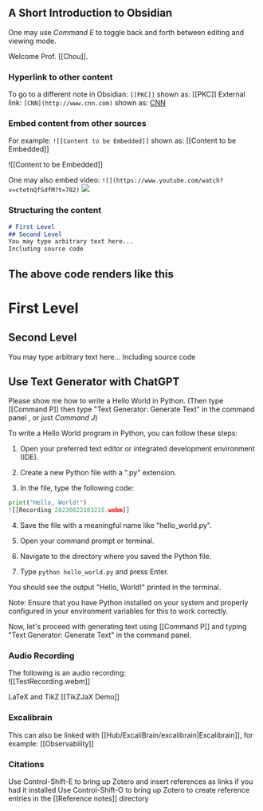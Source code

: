 
## A Short Introduction to Obsidian

One may use _Command E_ to toggle back and forth between editing and viewing mode.


Welcome Prof. [[Chou]]. 
### Hyperlink to other content
To go to a different note in Obsidian: `[[PKC]]` shown as: [[PKC]]
External link: `[CNN](http://www.cnn.com)` shown as: [CNN](http://www.cnn.com)

### Embed content from other sources

For example: `![[Content to be Embedded]]` shown as: [[Content to be Embedded]]

![[Content to be Embedded]]

One may also embed video: `![](https://www.youtube.com/watch?v=ctetnQfSdfM?t=782)` 
![](https://www.youtube.com/watch?v=ctetnQfSdfM?t=782)

### Structuring the content
```md
# First Level
## Second Level
You may type arbitrary text here...
Including source code
```

## The above code renders like this
# First Level
## Second Level
You may type arbitrary text here...
Including source code

## Use Text Generator with ChatGPT


Please show me how to write a Hello World in Python. (Then type [[Command P]] then type "Text Generator: Generate Text" in the command panel , or just  _Command J_)

To write a Hello World program in Python, you can follow these steps:

1. Open your preferred text editor or integrated development environment (IDE).

2. Create a new Python file with a ".py" extension.

3. In the file, type the following code:

```python
print("Hello, World!")
![[Recording 20230822103215.webm]]

```

4. Save the file with a meaningful name like "hello_world.py".

5. Open your command prompt or terminal.

6. Navigate to the directory where you saved the Python file.

7. Type `python hello_world.py` and press Enter.

You should see the output "Hello, World!" printed in the terminal.

Note: Ensure that you have Python installed on your system and properly configured in your environment variables for this to work correctly.

Now, let's proceed with generating text using [[Command P]] and typing "Text Generator: Generate Text" in the command panel. 

### Audio Recording
The following is an audio recording:  
![[TestRecording.webm]]


LaTeX and TikZ
[[TikZJaX Demo]]


### Excalibrain
This can also be linked with [[Hub/ExcaliBrain/excalibrain|Excalibrain]], for example: [[Observability]]


### Citations


Use Control-Shift-E to bring up Zotero and insert references as links if you had it installed
Use Control-Shift-O to bring up Zotero to create reference entries in the [[Reference notes]] directory